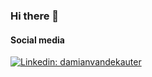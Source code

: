 ### Hi there 👋

<h4>Social media</h4>

[![Linkedin: damianvandekauter](https://img.shields.io/badge/-DamianVandeKauter-blue?style=flat-square&logo=Linkedin&logoColor=white&link=https://www.linkedin.com/in/damian-van-de-kauter-494973236/)](https://www.linkedin.com/in/damian-van-de-kauter-494973236/)

<!--
**novemTeam/novemTeam** is a ✨ _special_ ✨ repository because its `README.md` (this file) appears on your GitHub profile.

Here are some ideas to get you started:

- 🔭 I’m currently working on ...
- 🌱 I’m currently learning ...
- 👯 I’m looking to collaborate on ...
- 🤔 I’m looking for help with ...
- 💬 Ask me about ...
- 📫 How to reach me: ...
- 😄 Pronouns: ...
- ⚡ Fun fact: ...
-->
